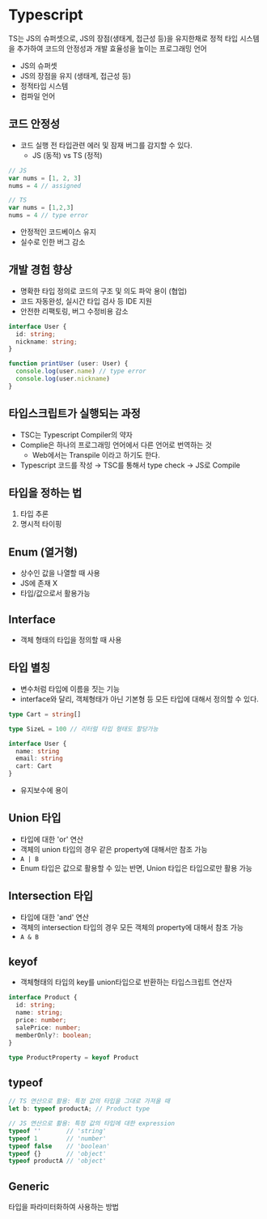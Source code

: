 # Typescript
TS는 JS의 슈퍼셋으로, JS의 장점(생태계, 접근성 등)을 유지한채로 정적 타입 시스템을 추가하여 코드의 안정성과 개발 효율성을 높이는 프로그래밍 언어
- JS의 슈퍼셋
- JS의 장점을 유지 (생태계, 접근성 등)
- 정적타입 시스템
- 컴파일 언어

## 코드 안정성
- 코드 실행 전 타입관련 에러 및 잠재 버그를 감지할 수 있다.
  - JS (동적) vs TS (정적)
```ts
// JS
var nums = [1, 2, 3]
nums = 4 // assigned

// TS
var nums = [1,2,3]
nums = 4 // type error
```
- 안정적인 코드베이스 유지
- 실수로 인한 버그 감소

## 개발 경험 향상
- 명확한 타입 정의로 코드의 구조 및 의도 파악 용이 (협업)
- 코드 자동완성, 실시간 타입 검사 등 IDE 지원
- 안전한 리팩토링, 버그 수정비용 감소
```ts
interface User {
  id: string;
  nickname: string;
}

function printUser (user: User) {
  console.log(user.name) // type error
  console.log(user.nickname)
}
```

## 타입스크립트가 실행되는 과정
- TSC는 Typescript Compiler의 약자
- Complie은 하나의 프로그래밍 언어에서 다른 언어로 번역하는 것
  - Web에서는 Transpile 이라고 하기도 한다.
- Typescript 코드를 작성 → TSC를 통해서 type check → JS로 Compile

## 타입을 정하는 법
1. 타입 추론
2. 명시적 타이핑

## Enum (열거형)
- 상수인 값을 나열할 때 사용
- JS에 존재 X
- 타입/값으로서 활용가능

## Interface
- 객체 형태의 타입을 정의할 때 사용

## 타입 별칭
- 변수처럼 타입에 이름을 짓는 기능
- interface와 달리, 객체형태가 아닌 기본형 등 모든 타입에 대해서 정의할 수 있다.
```ts
type Cart = string[]

type SizeL = 100 // 리터럴 타입 형태도 할당가능

interface User {
  name: string
  email: string
  cart: Cart
}
```
- 유지보수에 용이

## Union 타입
- 타입에 대한 'or' 연산
- 객체의 union 타입의 경우 같은 property에 대해서만 참조 가능
- `A | B`
- Enum 타입은 값으로 활용할 수 있는 반면, Union 타입은 타입으로만 활용 가능

## Intersection 타입
- 타입에 대한 'and' 연산
- 객체의 intersection 타입의 경우 모든 객체의 property에 대해서 참조 가능
- `A & B`

## keyof
- 객체형태의 타입의 key를 union타입으로 반환하는 타입스크립트 연산자
```typescript
interface Product {
  id: string;
  name: string;
  price: number;
  salePrice: number;
  memberOnly?: boolean;
}

type ProductProperty = keyof Product
```

## typeof
```typescript
// TS 연산으로 활용: 특정 값의 타입을 그대로 가져올 때
let b: typeof productA; // Product type

// JS 연산으로 활용: 특정 값의 타입에 대한 expression
typeof ''       // 'string'
typeof 1        // 'number'
typeof false    // 'boolean'
typeof {}       // 'object'
typeof productA // 'object'
```

## Generic
타입을 파라미터화하여 사용하는 방법
